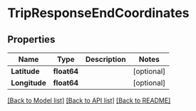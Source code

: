 # TripResponseEndCoordinates

## Properties
Name | Type | Description | Notes
------------ | ------------- | ------------- | -------------
**Latitude** | **float64** |  | [optional] 
**Longitude** | **float64** |  | [optional] 

[[Back to Model list]](../README.md#documentation-for-models) [[Back to API list]](../README.md#documentation-for-api-endpoints) [[Back to README]](../README.md)


